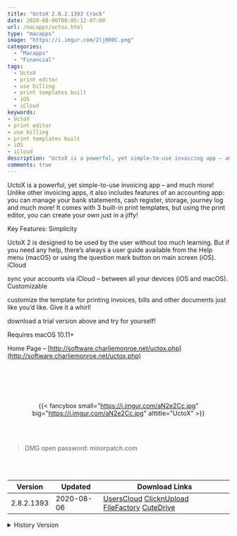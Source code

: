 ```yaml
---
title: "UctoX 2.8.2.1393 Crack"
date: 2020-08-06T00:05:12-07:00
url: /macapps/uctox.html
type: "macapps"
image: "https://i.imgur.com/2lj000C.png"
categories:
  - "Macapps"
  - "Financial"
tags:
  - UctoX
  - print editor
  - use billing
  - print templates built
  - iOS
  - iCloud
keywords:
- UctoX
- print editor
- use billing
- print templates built
- iOS
- iCloud
description: "UctoX is a powerful, yet simple-to-use invoicing app – and much more! Unlike other invoicing apps, it also includes features of an accounting app: you can manage your bank statements, cash register, storage, journey log and much more"
comments: true
---
```


UctoX is a powerful, yet simple-to-use invoicing app – and much more! Unlike other invoicing apps, it also includes features of an accounting app: you can manage your bank statements, cash register, storage, journey log and much more! It comes with 3 built-in print templates, but using the print editor, you can create your own just in a jiffy!

Key Features: Simplicity

UctoX 2 is designed to be used by the user without too much learning. But if you need any help, there’s always a user guide available from the Help menu (macOS) or using the question mark button on main screen (iOS). iCloud

sync your accounts via iCloud – between all your devices (iOS and macOS). Customizable

customize the template for printing invoices, bills and other documents just like you’d like. Give it a whirl!

download a trial version above and try for yourself!



Requires macOS 10.11+



Home Page – [http://software.charliemonroe.net/uctox.php](http://software.charliemonroe.net/uctox.php)

<br/>
<br/>
<script async src="https://pagead2.googlesyndication.com/pagead/js/adsbygoogle.js"></script>
<ins class="adsbygoogle"
     style="display:block; text-align:center;"
     data-ad-layout="in-article"
     data-ad-format="fluid"
     data-ad-client="ca-pub-8746275014476192"
     data-ad-slot="5144997159"></ins>
<script>
     (adsbygoogle = window.adsbygoogle || []).push({});
</script>
<br/>
<br/>


<center>

{{< fancybox small="https://i.imgur.com/aN2e2Cc.jpg" big="https://i.imgur.com/aN2e2Cc.jpg" alttitle="UctoX" >}}

</center>

<br/>
<br/>


> DMG open password: minorpatch.com

<br/>

<br/>
<div id="history_version" class="history_version">

| Version | Updated | Download Links |
| ---- | ---- | ---- |
| 2.8.2.1393 | 2020-08-06 | [UsersCloud](https://ouo.io/5V6DTJ)   [ClicknUpload](https://ouo.io/IO49iG)   [FileFactory](https://ouo.io/EkgIXmH)   [CuteDrive](https://ouo.io/cJJUYy) |
<details>
<summary>History Version</summary>

| Version | Updated | Download Links |
| ---- | ---- | ---- |
| 2.8.2 | 2020-08-04 | [UsersCloud](https://ouo.io/ShrBPS)   [ClicknUpload](https://ouo.io/rlJg80)   [FileFactory](https://ouo.io/0l3pdm)   [CuteDrive](https://ouo.io/4pdB4H) |
| 2.8.1 | 2020-05-05 | [UsersCloud](https://ouo.io/a9ecCN)   [ClicknUpload](https://ouo.io/DWzgD7)   [FileFactory](https://ouo.io/vSazKp)   [CuteDrive](https://ouo.io/RlQ04V) |
</details>

</div>
